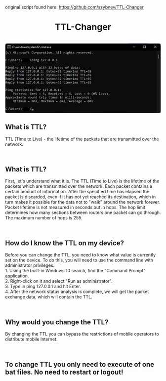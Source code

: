 original script found here: https://github.com/szybnev/TTL-Changer

<h1 align=center>TTL-Changer</h1>
<br>
<img src="/cmd.jpg">
<h2>What is TTL?</h2>
<p>TTL (Time to Live) - the lifetime of the packets that are transmitted over the network.</p>
<br>
<h2>What is TTL?</h2>
<p>First, let's understand what it is. The TTL (Time to Live) is the lifetime of the packets which are transmitted over the network. Each packet contains a certain amount of information. After the specified time has elapsed the packet is discarded, even if it has not yet reached its destination, which in turn makes it possible for the data not to "walk" around the network forever. Packet lifetime is not measured in seconds but in hops. The hop limit determines how many sections between routers one packet can go through. The maximum number of hops is 255. 
</p>
<br>
<h2>How do I know the TTL on my device?</h2>
<p>Before you can change the TTL, you need to know what value is currently set on the device. To do this, you will need to use the command line with administrator privileges. <br>
1. Using the built-in Windows 10 search, find the "Command Prompt" application. <br>
2. Right-click on it and select "Run as administrator". <br>
3. Type in ping 127.0.0.1 and hit Enter. <br>
4. After the network status analysis is complete, we will get the packet exchange data, which will contain the TTL.<br>
</p>
<br>
<h2>Why would you change the TTL?</h2>
<p>By changing the TTL you can bypass the restrictions of mobile operators to distribute mobile Internet.</p>
<br>
<h2>To change TTL you only need to execute of one bat files. No need to restart or logout!</h2>
